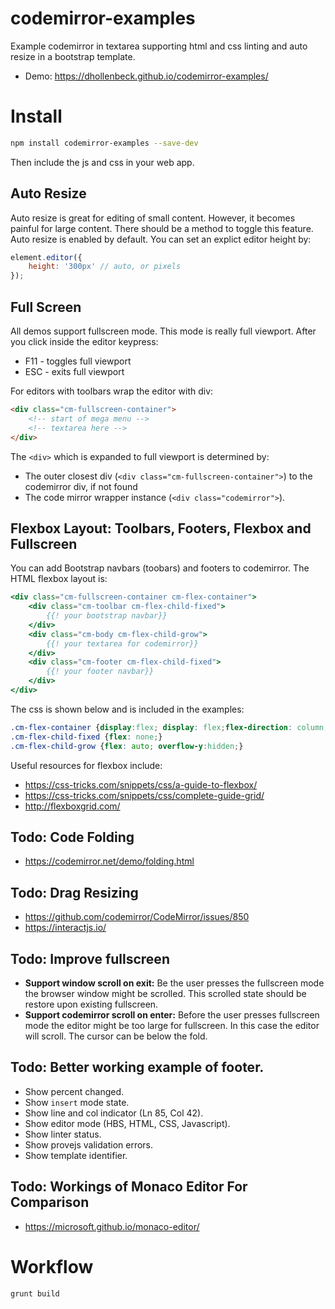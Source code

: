 # codemirror-examples
Example codemirror in textarea supporting html and css linting and auto resize in a bootstrap template.

- Demo: https://dhollenbeck.github.io/codemirror-examples/

# Install

```bash
npm install codemirror-examples --save-dev
```

Then include the js and css in your web app.

## Auto Resize
Auto resize is great for editing of small content. However, it becomes painful for large content. There should be a method to toggle this feature. Auto resize is enabled by default. You can set an explict editor height by:

```js
element.editor({
	height: '300px' // auto, or pixels
});
```

## Full Screen

All demos support fullscreen mode. This mode is really full viewport. After you click inside the editor keypress:

- F11 - toggles full viewport
- ESC - exits full viewport

For editors with toolbars wrap the editor with div:
```html
<div class="cm-fullscreen-container">
	<!-- start of mega menu -->
	<!-- textarea here -->
</div>
```

The `<div>` which is expanded to full viewport is determined by:
- The outer closest div  (`<div class="cm-fullscreen-container">`) to the codemirror div, if not found
- The code mirror wrapper instance (`<div class="codemirror">`).

## Flexbox Layout: Toolbars, Footers, Flexbox and Fullscreen

You can add Bootstrap navbars (toobars) and footers to codemirror. The HTML flexbox layout is:
```hbs
<div class="cm-fullscreen-container cm-flex-container">
	<div class="cm-toolbar cm-flex-child-fixed">
		{{! your bootstrap navbar}}
	</div>
	<div class="cm-body cm-flex-child-grow">
		{{! your textarea for codemirror}}
	</div>
	<div class="cm-footer cm-flex-child-fixed">
		{{! your footer navbar}}
	</div>
</div>
```

The css is shown below and is included in the examples:
```css
.cm-flex-container {display:flex; display: flex;flex-direction: column;height: 100%;}
.cm-flex-child-fixed {flex: none;}
.cm-flex-child-grow {flex: auto; overflow-y:hidden;}
```

Useful resources for flexbox include:
- https://css-tricks.com/snippets/css/a-guide-to-flexbox/
- https://css-tricks.com/snippets/css/complete-guide-grid/
- http://flexboxgrid.com/

## Todo: Code Folding
- https://codemirror.net/demo/folding.html

## Todo: Drag Resizing
- https://github.com/codemirror/CodeMirror/issues/850
- https://interactjs.io/

## Todo: Improve fullscreen
- **Support window scroll on exit:** Be the user presses the fullscreen mode the browser window might be scrolled. This scrolled state should be restore upon existing fullscreen.
- **Support codemirror scroll on enter:** Before the user presses fullscreen mode the editor might be too large for fullscreen. In this case the editor will scroll. The cursor can be below the fold.

## Todo: Better working example of footer.
- Show percent changed.
- Show `insert` mode state.
- Show line and col indicator (Ln 85, Col 42).
- Show editor mode (HBS, HTML, CSS, Javascript).
- Show linter status.
- Show provejs validation errors.
- Show template identifier.

## Todo: Workings of Monaco Editor For Comparison
- https://microsoft.github.io/monaco-editor/


# Workflow

```bash
grunt build
```